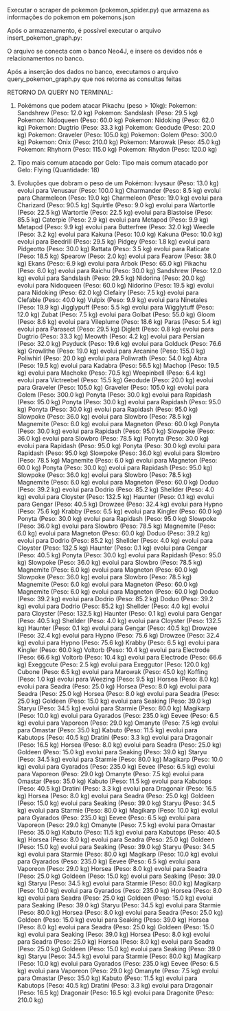 Executar o scraper de pokemon (pokemon_spider.py) que armazena as informações do pokemon em pokemons.json

Após o armazenamento, é possível executar o arquivo insert_pokemon_graph.py:

O arquivo se conecta com o banco Neo4J, e insere os devidos  nós e relacionamentos no banco.

Após a inserção dos dados no banco, executamos o arquivo query_pokemon_graph.py que nos retorna as consultas feitas

RETORNO DA QUERY NO TERMINAL:

1. Pokémons que podem atacar Pikachu (peso > 10kg):
Pokemon: Sandshrew (Peso: 12.0 kg)
Pokemon: Sandslash (Peso: 29.5 kg)
Pokemon: Nidoqueen (Peso: 60.0 kg)
Pokemon: Nidoking (Peso: 62.0 kg)
Pokemon: Dugtrio (Peso: 33.3 kg)
Pokemon: Geodude (Peso: 20.0 kg)
Pokemon: Graveler (Peso: 105.0 kg)
Pokemon: Golem (Peso: 300.0 kg)
Pokemon: Onix (Peso: 210.0 kg)
Pokemon: Marowak (Peso: 45.0 kg)
Pokemon: Rhyhorn (Peso: 115.0 kg)
Pokemon: Rhydon (Peso: 120.0 kg)

2. Tipo mais comum atacado por Gelo:
Tipo mais comum atacado por Gelo: Flying (Quantidade: 18)

3. Evoluções que dobram o peso de um Pokémon:
Ivysaur (Peso: 13.0 kg) evolui para Venusaur (Peso: 100.0 kg)
Charmander (Peso: 8.5 kg) evolui para Charmeleon (Peso: 19.0 kg)
Charmeleon (Peso: 19.0 kg) evolui para Charizard (Peso: 90.5 kg)
Squirtle (Peso: 9.0 kg) evolui para Wartortle (Peso: 22.5 kg)
Wartortle (Peso: 22.5 kg) evolui para Blastoise (Peso: 85.5 kg)
Caterpie (Peso: 2.9 kg) evolui para Metapod (Peso: 9.9 kg)
Metapod (Peso: 9.9 kg) evolui para Butterfree (Peso: 32.0 kg)
Weedle (Peso: 3.2 kg) evolui para Kakuna (Peso: 10.0 kg)
Kakuna (Peso: 10.0 kg) evolui para Beedrill (Peso: 29.5 kg)
Pidgey (Peso: 1.8 kg) evolui para Pidgeotto (Peso: 30.0 kg)
Rattata (Peso: 3.5 kg) evolui para Raticate (Peso: 18.5 kg)
Spearow (Peso: 2.0 kg) evolui para Fearow (Peso: 38.0 kg)
Ekans (Peso: 6.9 kg) evolui para Arbok (Peso: 65.0 kg)
Pikachu (Peso: 6.0 kg) evolui para Raichu (Peso: 30.0 kg)
Sandshrew (Peso: 12.0 kg) evolui para Sandslash (Peso: 29.5 kg)
Nidorina (Peso: 20.0 kg) evolui para Nidoqueen (Peso: 60.0 kg)
Nidorino (Peso: 19.5 kg) evolui para Nidoking (Peso: 62.0 kg)
Clefairy (Peso: 7.5 kg) evolui para Clefable (Peso: 40.0 kg)
Vulpix (Peso: 9.9 kg) evolui para Ninetales (Peso: 19.9 kg)
Jigglypuff (Peso: 5.5 kg) evolui para Wigglytuff (Peso: 12.0 kg)
Zubat (Peso: 7.5 kg) evolui para Golbat (Peso: 55.0 kg)
Gloom (Peso: 8.6 kg) evolui para Vileplume (Peso: 18.6 kg)
Paras (Peso: 5.4 kg) evolui para Parasect (Peso: 29.5 kg)
Diglett (Peso: 0.8 kg) evolui para Dugtrio (Peso: 33.3 kg)
Meowth (Peso: 4.2 kg) evolui para Persian (Peso: 32.0 kg)
Psyduck (Peso: 19.6 kg) evolui para Golduck (Peso: 76.6 kg)
Growlithe (Peso: 19.0 kg) evolui para Arcanine (Peso: 155.0 kg)
Poliwhirl (Peso: 20.0 kg) evolui para Poliwrath (Peso: 54.0 kg)
Abra (Peso: 19.5 kg) evolui para Kadabra (Peso: 56.5 kg)
Machop (Peso: 19.5 kg) evolui para Machoke (Peso: 70.5 kg)
Weepinbell (Peso: 6.4 kg) evolui para Victreebel (Peso: 15.5 kg)
Geodude (Peso: 20.0 kg) evolui para Graveler (Peso: 105.0 kg)
Graveler (Peso: 105.0 kg) evolui para Golem (Peso: 300.0 kg)
Ponyta (Peso: 30.0 kg) evolui para Rapidash (Peso: 95.0 kg)
Ponyta (Peso: 30.0 kg) evolui para Rapidash (Peso: 95.0 kg)
Ponyta (Peso: 30.0 kg) evolui para Rapidash (Peso: 95.0 kg)
Slowpoke (Peso: 36.0 kg) evolui para Slowbro (Peso: 78.5 kg)
Magnemite (Peso: 6.0 kg) evolui para Magneton (Peso: 60.0 kg)
Ponyta (Peso: 30.0 kg) evolui para Rapidash (Peso: 95.0 kg)
Slowpoke (Peso: 36.0 kg) evolui para Slowbro (Peso: 78.5 kg)
Ponyta (Peso: 30.0 kg) evolui para Rapidash (Peso: 95.0 kg)
Ponyta (Peso: 30.0 kg) evolui para Rapidash (Peso: 95.0 kg)
Slowpoke (Peso: 36.0 kg) evolui para Slowbro (Peso: 78.5 kg)
Magnemite (Peso: 6.0 kg) evolui para Magneton (Peso: 60.0 kg)
Ponyta (Peso: 30.0 kg) evolui para Rapidash (Peso: 95.0 kg)
Slowpoke (Peso: 36.0 kg) evolui para Slowbro (Peso: 78.5 kg)
Magnemite (Peso: 6.0 kg) evolui para Magneton (Peso: 60.0 kg)
Doduo (Peso: 39.2 kg) evolui para Dodrio (Peso: 85.2 kg)
Shellder (Peso: 4.0 kg) evolui para Cloyster (Peso: 132.5 kg)
Haunter (Peso: 0.1 kg) evolui para Gengar (Peso: 40.5 kg)
Drowzee (Peso: 32.4 kg) evolui para Hypno (Peso: 75.6 kg)
Krabby (Peso: 6.5 kg) evolui para Kingler (Peso: 60.0 kg)
Ponyta (Peso: 30.0 kg) evolui para Rapidash (Peso: 95.0 kg)
Slowpoke (Peso: 36.0 kg) evolui para Slowbro (Peso: 78.5 kg)
Magnemite (Peso: 6.0 kg) evolui para Magneton (Peso: 60.0 kg)
Doduo (Peso: 39.2 kg) evolui para Dodrio (Peso: 85.2 kg)
Shellder (Peso: 4.0 kg) evolui para Cloyster (Peso: 132.5 kg)
Haunter (Peso: 0.1 kg) evolui para Gengar (Peso: 40.5 kg)
Ponyta (Peso: 30.0 kg) evolui para Rapidash (Peso: 95.0 kg)
Slowpoke (Peso: 36.0 kg) evolui para Slowbro (Peso: 78.5 kg)
Magnemite (Peso: 6.0 kg) evolui para Magneton (Peso: 60.0 kg)
Slowpoke (Peso: 36.0 kg) evolui para Slowbro (Peso: 78.5 kg)
Magnemite (Peso: 6.0 kg) evolui para Magneton (Peso: 60.0 kg)
Magnemite (Peso: 6.0 kg) evolui para Magneton (Peso: 60.0 kg)
Doduo (Peso: 39.2 kg) evolui para Dodrio (Peso: 85.2 kg)
Doduo (Peso: 39.2 kg) evolui para Dodrio (Peso: 85.2 kg)
Shellder (Peso: 4.0 kg) evolui para Cloyster (Peso: 132.5 kg)
Haunter (Peso: 0.1 kg) evolui para Gengar (Peso: 40.5 kg)
Shellder (Peso: 4.0 kg) evolui para Cloyster (Peso: 132.5 kg)
Haunter (Peso: 0.1 kg) evolui para Gengar (Peso: 40.5 kg)
Drowzee (Peso: 32.4 kg) evolui para Hypno (Peso: 75.6 kg)
Drowzee (Peso: 32.4 kg) evolui para Hypno (Peso: 75.6 kg)
Krabby (Peso: 6.5 kg) evolui para Kingler (Peso: 60.0 kg)
Voltorb (Peso: 10.4 kg) evolui para Electrode (Peso: 66.6 kg)
Voltorb (Peso: 10.4 kg) evolui para Electrode (Peso: 66.6 kg)
Exeggcute (Peso: 2.5 kg) evolui para Exeggutor (Peso: 120.0 kg)
Cubone (Peso: 6.5 kg) evolui para Marowak (Peso: 45.0 kg)
Koffing (Peso: 1.0 kg) evolui para Weezing (Peso: 9.5 kg)
Horsea (Peso: 8.0 kg) evolui para Seadra (Peso: 25.0 kg)
Horsea (Peso: 8.0 kg) evolui para Seadra (Peso: 25.0 kg)
Horsea (Peso: 8.0 kg) evolui para Seadra (Peso: 25.0 kg)
Goldeen (Peso: 15.0 kg) evolui para Seaking (Peso: 39.0 kg)
Staryu (Peso: 34.5 kg) evolui para Starmie (Peso: 80.0 kg)
Magikarp (Peso: 10.0 kg) evolui para Gyarados (Peso: 235.0 kg)
Eevee (Peso: 6.5 kg) evolui para Vaporeon (Peso: 29.0 kg)
Omanyte (Peso: 7.5 kg) evolui para Omastar (Peso: 35.0 kg)
Kabuto (Peso: 11.5 kg) evolui para Kabutops (Peso: 40.5 kg)
Dratini (Peso: 3.3 kg) evolui para Dragonair (Peso: 16.5 kg)
Horsea (Peso: 8.0 kg) evolui para Seadra (Peso: 25.0 kg)
Goldeen (Peso: 15.0 kg) evolui para Seaking (Peso: 39.0 kg)
Staryu (Peso: 34.5 kg) evolui para Starmie (Peso: 80.0 kg)
Magikarp (Peso: 10.0 kg) evolui para Gyarados (Peso: 235.0 kg)
Eevee (Peso: 6.5 kg) evolui para Vaporeon (Peso: 29.0 kg)
Omanyte (Peso: 7.5 kg) evolui para Omastar (Peso: 35.0 kg)
Kabuto (Peso: 11.5 kg) evolui para Kabutops (Peso: 40.5 kg)
Dratini (Peso: 3.3 kg) evolui para Dragonair (Peso: 16.5 kg)
Horsea (Peso: 8.0 kg) evolui para Seadra (Peso: 25.0 kg)
Goldeen (Peso: 15.0 kg) evolui para Seaking (Peso: 39.0 kg)
Staryu (Peso: 34.5 kg) evolui para Starmie (Peso: 80.0 kg)
Magikarp (Peso: 10.0 kg) evolui para Gyarados (Peso: 235.0 kg)
Eevee (Peso: 6.5 kg) evolui para Vaporeon (Peso: 29.0 kg)
Omanyte (Peso: 7.5 kg) evolui para Omastar (Peso: 35.0 kg)
Kabuto (Peso: 11.5 kg) evolui para Kabutops (Peso: 40.5 kg)
Horsea (Peso: 8.0 kg) evolui para Seadra (Peso: 25.0 kg)
Goldeen (Peso: 15.0 kg) evolui para Seaking (Peso: 39.0 kg)
Staryu (Peso: 34.5 kg) evolui para Starmie (Peso: 80.0 kg)
Magikarp (Peso: 10.0 kg) evolui para Gyarados (Peso: 235.0 kg)
Eevee (Peso: 6.5 kg) evolui para Vaporeon (Peso: 29.0 kg)
Horsea (Peso: 8.0 kg) evolui para Seadra (Peso: 25.0 kg)
Goldeen (Peso: 15.0 kg) evolui para Seaking (Peso: 39.0 kg)
Staryu (Peso: 34.5 kg) evolui para Starmie (Peso: 80.0 kg)
Magikarp (Peso: 10.0 kg) evolui para Gyarados (Peso: 235.0 kg)
Horsea (Peso: 8.0 kg) evolui para Seadra (Peso: 25.0 kg)
Goldeen (Peso: 15.0 kg) evolui para Seaking (Peso: 39.0 kg)
Staryu (Peso: 34.5 kg) evolui para Starmie (Peso: 80.0 kg)
Horsea (Peso: 8.0 kg) evolui para Seadra (Peso: 25.0 kg)
Goldeen (Peso: 15.0 kg) evolui para Seaking (Peso: 39.0 kg)
Horsea (Peso: 8.0 kg) evolui para Seadra (Peso: 25.0 kg)
Goldeen (Peso: 15.0 kg) evolui para Seaking (Peso: 39.0 kg)
Horsea (Peso: 8.0 kg) evolui para Seadra (Peso: 25.0 kg)
Horsea (Peso: 8.0 kg) evolui para Seadra (Peso: 25.0 kg)
Goldeen (Peso: 15.0 kg) evolui para Seaking (Peso: 39.0 kg)
Staryu (Peso: 34.5 kg) evolui para Starmie (Peso: 80.0 kg)
Magikarp (Peso: 10.0 kg) evolui para Gyarados (Peso: 235.0 kg)
Eevee (Peso: 6.5 kg) evolui para Vaporeon (Peso: 29.0 kg)
Omanyte (Peso: 7.5 kg) evolui para Omastar (Peso: 35.0 kg)
Kabuto (Peso: 11.5 kg) evolui para Kabutops (Peso: 40.5 kg)
Dratini (Peso: 3.3 kg) evolui para Dragonair (Peso: 16.5 kg)
Dragonair (Peso: 16.5 kg) evolui para Dragonite (Peso: 210.0 kg)
